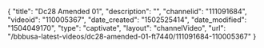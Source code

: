 {
    "title": "Dc28 Amended 01",
    "description": "",
    "channelid": "111091684",
    "videoid": "110005367",
    "date_created": "1502525414",
    "date_modified": "1504049170",
    "type": "captivate",
    "layout": "channelVideo",
    "url": "\/bbbusa-latest-videos\/dc28-amended-01-ft7440\/111091684-110005367"
}